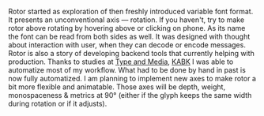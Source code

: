 Rotor started as exploration of then freshly introduced variable font format. It presents an unconventional axis — rotation. If you haven't, try to make rotor above rotating by hovering above or clicking on phone. 
As its name the font can be read from both sides as well. It was designed with thought about interaction with user, when they can decode or encode messages. Rotor is also a story of developing backend tools that currently helping with production. Thanks to studies at [Type and Media](https://typemedia.org/), [KABK](https://www.kabk.nl/) I was able to automatize most of my workflow. What had to be done by hand in past is now fully automatized. I am planning to implement new axes to make rotor a bit more flexible and animatable. Those axes will be depth, weight, monospaceness & metrics at 90° (either if the glyph keeps the same width during rotation or if it adjusts).
